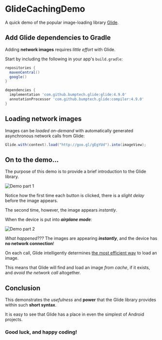 # GlideCachingDemo

A quick demo of the popular image-loading library [Glide](https://bumptech.github.io/glide/).

## Add Glide dependencies to Gradle

Adding **network images** requires *little effort* with Glide.

Start by including the following in your app's `build.gradle`:

```gradle
repositories {
  mavenCentral()
  google()
}

dependencies {
  implementation 'com.github.bumptech.glide:glide:4.9.0'
  annotationProcessor 'com.github.bumptech.glide:compiler:4.9.0'
}
```

## Loading network images

Images can be _loaded on-demand_ with automatically generated asynchronous network calls from Glide:

```java
Glide.with(context).load("http://goo.gl/gEgYUd").into(imageView);
```

## On to the demo...

The purpose of this demo is to provide a brief introduction to the Glide library.

![Demo part 1](https://i.imgur.com/Fa16q3V.gif)

Notice how the first time each button is clicked, there is a *slight delay* before the image appears.

The second time, however, the image appears *instantly*.

When the device is put into **_airplane mode_**:

![Demo part 2](https://i.imgur.com/MUMShBr.gif)

_What happened???_  The images are appearing **_instantly_**, and the device has **no network connection**!

On each call, Glide intelligently determines [the most efficient way](https://bumptech.github.io/glide/doc/caching.html#caching-in-glide) to load an image.

This means that Glide will find and load an image _from cache_, if it exists, and _avoid the network call_ altogether.

## Conclusion

This demonstrates the _usefulness_ and **power** that the Glide library provides within such **short syntax**.

It is easy to see that Glide has a place in even the simplest of Android projects.

### Good luck, and happy coding!
